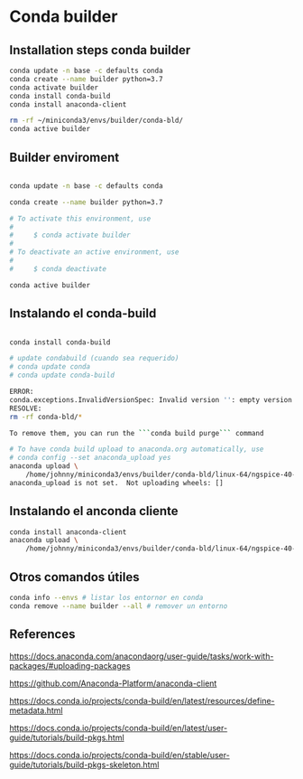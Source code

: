 # Conda builder

## Installation steps conda builder

```bash
conda update -n base -c defaults conda
conda create --name builder python=3.7
conda activate builder
conda install conda-build
conda install anaconda-client
```

```bash
rm -rf ~/miniconda3/envs/builder/conda-bld/
conda active builder
```

## Builder enviroment

```bash

conda update -n base -c defaults conda

conda create --name builder python=3.7

# To activate this environment, use
#
#     $ conda activate builder
#
# To deactivate an active environment, use
#
#     $ conda deactivate

conda active builder
```

## Instalando el conda-build


```bash

conda install conda-build

# update condabuild (cuando sea requerido)
# conda update conda
# conda update conda-build

ERROR:
conda.exceptions.InvalidVersionSpec: Invalid version '': empty version string
RESOLVE:
rm -rf conda-bld/*

To remove them, you can run the ```conda build purge``` command

# To have conda build upload to anaconda.org automatically, use
# conda config --set anaconda_upload yes
anaconda upload \
    /home/johnny/miniconda3/envs/builder/conda-bld/linux-64/ngspice-40-0.tar.bz2
anaconda_upload is not set.  Not uploading wheels: []
```

## Instalando el anconda cliente


```bash
conda install anaconda-client
anaconda upload \
    /home/johnny/miniconda3/envs/builder/conda-bld/linux-64/ngspice-40-0.tar.bz2
```

## Otros comandos útiles

```bash
conda info --envs # listar los entornor en conda
conda remove --name builder --all # remover un entorno
```

## References

https://docs.anaconda.com/anacondaorg/user-guide/tasks/work-with-packages/#uploading-packages

https://github.com/Anaconda-Platform/anaconda-client

https://docs.conda.io/projects/conda-build/en/latest/resources/define-metadata.html

https://docs.conda.io/projects/conda-build/en/latest/user-guide/tutorials/build-pkgs.html

https://docs.conda.io/projects/conda-build/en/stable/user-guide/tutorials/build-pkgs-skeleton.html

